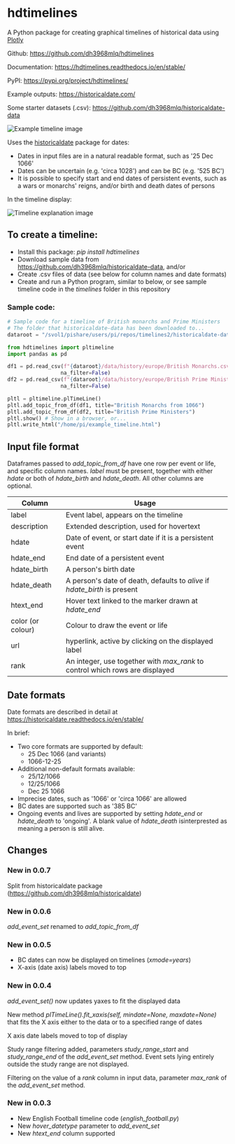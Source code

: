 # hdtimelines

A Python package for creating graphical timelines of historical data using [Plotly](https://plotly.com/python/)

Github: https://github.com/dh3968mlq/hdtimelines

Documentation: https://hdtimelines.readthedocs.io/en/stable/

PyPI: https://pypi.org/project/hdtimelines/

Example outputs: https://historicaldate.com/

Some starter datasets (.csv): https://github.com/dh3968mlq/historicaldate-data

![Example timeline image](https://historicaldate.com/wp-content/uploads/2023/05/basic_timeline_example.png)

Uses the [historicaldate](https://historicaldate.readthedocs.io/en/stable/) package for dates:
   * Dates in input files are in a natural readable format, such as '25 Dec 1066'
   * Dates can be uncertain (e.g. 'circa 1028') and can be BC (e.g. '525 BC')
   * It is possible to specify start and end dates of persistent events, such as a wars or monarchs' reigns, and/or birth and death dates of persons

In the timeline display:

![Timeline explanation image](https://historicaldate.com/wp-content/uploads/timeline_explanation1.png)

## To create a timeline:
   * Install this package: *pip install hdtimelines*
   * Download sample data from https://github.com/dh3968mlq/historicaldate-data, and/or
   * Create .csv files of data (see below for column names and date formats)
   * Create and run a Python program, similar to below, or see sample timeline code in the *timelines* folder in this repository

### Sample code:

```python
# Sample code for a timeline of British monarchs and Prime Ministers
# The folder that historicaldate-data has been downloaded to...
dataroot = "/svol1/pishare/users/pi/repos/timelines2/historicaldate-data" 

from hdtimelines import pltimeline
import pandas as pd

df1 = pd.read_csv(f"{dataroot}/data/history/europe/British Monarchs.csv",
                 na_filter=False)
df2 = pd.read_csv(f"{dataroot}/data/history/europe/British Prime Ministers.csv",
                 na_filter=False)

pltl = pltimeline.plTimeLine()
pltl.add_topic_from_df(df1, title="British Monarchs from 1066")
pltl.add_topic_from_df(df2, title="British Prime Ministers") 
pltl.show() # Show in a browser, or...
pltl.write_html("/home/pi/example_timeline.html")
```

## Input file format

Dataframes passed to *add_topic_from_df* have one row per event or life, and specific column names. *label* must be present, together with either *hdate* or both of *hdate_birth* and *hdate_death*. All other columns are optional.

| Column | Usage |
| ------ | ----- |
| label   | Event label, appears on the timeline  |
| description | Extended description, used for hovertext |
| hdate | Date of event, or start date if it is a persistent event |
| hdate_end | End date of a persistent event |
| hdate_birth | A person's birth date |
| hdate_death | A person's date of death, defaults to *alive* if *hdate_birth* is present|
| htext_end | Hover text linked to the marker drawn at *hdate_end* |
| color (or colour) | Colour to draw the event or life
| url | hyperlink, active by clicking on the displayed label |
| rank | An integer, use together with *max_rank* to control which rows are displayed

## Date formats

Date formats are described in detail at https://historicaldate.readthedocs.io/en/stable/

In brief:
* Two core formats are supported by default:
    * 25 Dec 1066 (and variants)
    * 1066-12-25
* Additional non-default formats available:
    * 25/12/1066
    * 12/25/1066
    * Dec 25 1066
* Imprecise dates, such as '1066' or 'circa 1066' are allowed
* BC dates are supported such as '385 BC'
* Ongoing events and lives are supported by setting *hdate_end* or *hdate_death* to 'ongoing'. A blank value of *hdate_death* isinterprested as meaning a person is still alive.

## Changes

### New in 0.0.7

Split from historicaldate package (https://github.com/dh3968mlq/historicaldate)

### New in 0.0.6

*add_event_set* renamed to *add_topic_from_df*

### New in 0.0.5

   * BC dates can now be displayed on timelines (*xmode=years*)
   * X-axis (date axis) labels moved to top 

### New in 0.0.4

*add_event_set()* now updates yaxes to fit the displayed data

New method *plTimeLine().fit_xaxis(self, mindate=None, maxdate=None)* that fits the X axis either to the data or to a specified range of dates

X axis date labels moved to top of display

Study range filtering added, parameters *study_range_start* and *study_range_end* of the *add_event_set* method. Event sets lying entirely outside the study range are not displayed.

Filtering on the value of a *rank* column in input data, parameter *max_rank* of the *add_event_set* method. 

### New in 0.0.3

   * New English Football timeline code (*english_football.py*)
   * New *hover_datetype* parameter to *add_event_set*
   * New *htext_end* column supported
   